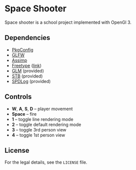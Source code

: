 # Space Shooter

Space shooter is a school project implemented with OpenGl 3.

## Dependencies
- [PkgConfig](https://cmake.org/cmake/help/v3.0/module/FindPkgConfig.html)
- [GLFW](https://www.glfw.org)
- [Assimp](http://www.assimp.org)
- [Freetype](https://www.freetype.org/download.html) ([link](http://ubuntuhandbook.org/index.php/2017/06/install-freetype-2-8-in-ubuntu-16-04-17-04/))
- [GLM](https://glm.g-truc.net/0.9.9/index.html) (provided)
- [STB](https://github.com/nothings/stb) (provided)
- [SPDLog](https://github.com/gabime/spdlog) (provided)

## Controls
- **W**, **A**, **S**, **D** – player movement
- **Space** – fire
- **1** – toggle line rendering mode
- **2** – toggle default rendering mode
- **3** – toggle 3rd person view
- **4** – toggle 1st person view


## License
For the legal details, see the `LICENSE` file.